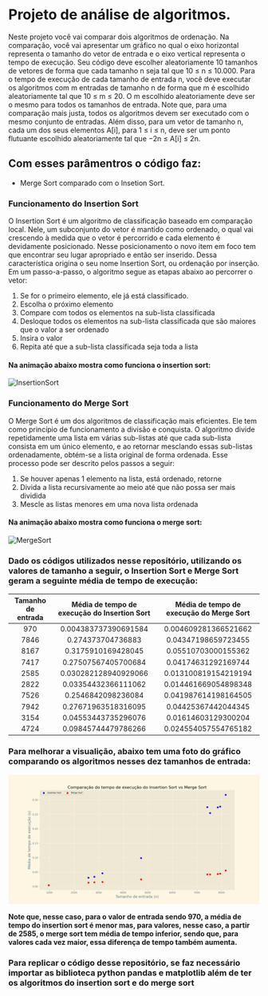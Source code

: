 # Projeto de análise de algoritmos.

Neste projeto você vai comparar dois algoritmos de ordenação. Na comparação, você vai apresentar um gráfico no qual o eixo horizontal representa o tamanho do vetor de entrada e o eixo vertical representa o tempo de execução. Seu código deve escolher aleatoriamente 10 tamanhos de vetores de forma que cada tamanho n seja tal que 10 ≤ n ≤ 10.000.
Para o tempo de execução de cada tamanho de entrada n, você deve executar os algoritmos com m entradas de tamanho n de forma que m é escolhido aleatoriamente tal que 10 ≤ m ≤ 20. O m escolhido aleatoriamente deve ser o mesmo para todos os tamanhos de entrada. Note que, para uma comparação mais justa, todos os algoritmos devem ser executado com o mesmo conjunto de entradas. Além disso, para um vetor de tamanho n, cada um dos seus elementos A[i], para 1 ≤ i ≤ n, deve ser um ponto flutuante escolhido aleatoriamente tal que −2n ≤ A[i] ≤ 2n.


## Com esses parâmentros o código faz:
*	Merge Sort comparado com o Insetion Sort.

### Funcionamento do Insertion Sort
O Insertion Sort é um algoritmo de classificação baseado em comparação local. Nele, um subconjunto do vetor é mantido como ordenado, o qual vai crescendo à medida que o vetor é percorrido e cada elemento é devidamente posicionado. Nesse posicionamento o novo item em foco tem que encontrar seu lugar apropriado e então ser inserido. Dessa característica origina o seu nome Insertion Sort, ou ordenação por inserção.
Em um passo-a-passo, o algoritmo segue as etapas abaixo ao percorrer o vetor:
1. Se for o primeiro elemento, ele já está classificado.
2. Escolha o próximo elemento
3. Compare com todos os elementos na sub-lista classificada
4. Desloque todos os elementos na sub-lista classificada que são maiores que o valor a ser ordenado
5. Insira o valor
6. Repita até que a sub-lista classificada seja toda a lista

#### Na animação abaixo mostra como funciona o insertion sort:
![InsertionSort](https://miro.medium.com/max/720/1*5WXRN62ddiM_Gcf4GDdCZg.gif)

### Funcionamento do Merge Sort
O Merge Sort é um dos algoritmos de classificação mais eficientes. Ele tem como princípio de funcionamento a divisão e conquista. O algoritmo divide repetidamente uma lista em várias sub-listas até que cada sub-lista consista em um único elemento, e ao retornar mesclando essas sub-listas ordenadamente, obtém-se a lista original de forma ordenada. Esse processo pode ser descrito pelos passos a seguir:
1. Se houver apenas 1 elemento na lista, está ordenado, retorne
2. Divida a lista recursivamente ao meio até que não possa ser mais dividida
3. Mescle as listas menores em uma nova lista ordenada

#### Na animação abaixo mostra como funciona o merge sort:
![MergeSort](https://miro.medium.com/max/480/1*mh9np1i9PCF2F-4dSEMKuA.gif)

### Dado os códigos utilizados nesse repositório, utilizando os valores de tamanho a seguir, o Insertion Sort e Merge Sort geram a seguinte média de tempo de execução:

Tamanho de entrada | Média de tempo de execução do Insertion Sort | Média de tempo de execução do Merge Sort
:----------------: | :------------------------------------------: | :--------------------------------------:
970 | 0.004383737390691584 | 0.004609281366521662
7846 | 0.274373704736883 | 0.04347198659723455
8167 | 0.3175910169428045 | 0.05510703000155362
7417 | 0.27507567405700684 | 0.04174631292169744
2585 | 0.030282128940929066 | 0.013100819154219194
2822 | 0.03354432366111062 | 0.014461669054898348
7526 | 0.2546842098236084 | 0.041987614198164505
7942 | 0.27671963518316095 | 0.04425367442044345
3154 | 0.04553443735296076 | 0.01614603129300204
4724 | 0.09845744479786266 | 0.024554057554765182

### Para melhorar a visualição, abaixo tem uma foto do gráfico comparando os algoritmos nesses dez tamanhos de entrada:
![GraficoISxMS](https://raw.githubusercontent.com/TalissonAvila/ProjetosAnalise/grafico/figuraprojeto.png?token=GHSAT0AAAAAABZEJZBZUBUGNCUXWFR56MNMY2MHNFA)

__Note que, nesse caso, para o valor de entrada sendo 970, a média de tempo do insertion sort é menor mas, para valores, nesse caso, a partir de 2585, o merge sort tem média de tempo inferior, sendo que, para valores cada vez maior, essa diferença de tempo também aumenta.__

### __Para replicar o código desse repositório, se faz necessário importar as biblioteca python pandas e matplotlib além de ter os algoritmos do insertion sort e do merge sort__
